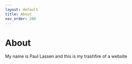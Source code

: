 ```yaml
---
layout: default
title: About
nav_order: 200
---
```

# About
My name is Paul Lassen and this is my trashfire of a website
